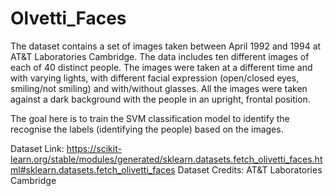 # Olvetti_Faces
The dataset contains a set of images taken between April 1992 and 1994 at AT&T Laboratories Cambridge.
The data includes ten different images of each of 40 distinct people. The images were taken at a different time and with varying lights, with different facial expression (open/closed eyes, smiling/not smiling) and with/without glasses. All the images were taken against a dark background with the people in an upright, frontal position.

The goal here is to train the SVM classification model to identify the recognise the labels (identifying the people) based on the images.

Dataset Link: https://scikit-learn.org/stable/modules/generated/sklearn.datasets.fetch_olivetti_faces.html#sklearn.datasets.fetch_olivetti_faces
Dataset Credits: AT&T Laboratories Cambridge

